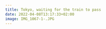 ```yaml
---
title: Tokyo, waiting for the train to pass
date: 2022-04-08T13:17:33+02:00
image: IMG_1067-1-.JPG
---
```


